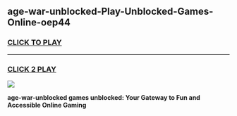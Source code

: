 
## age-war-unblocked-Play-Unblocked-Games-Online-oep44
<h3>
<a href="https://premium76.site?title=age-war-unblocked&ref=25A">CLICK TO PLAY</a></h3>
<hr>

<h3>
<a href="https://premium76.site?title=age-war-unblocked&ref=25A">CLICK 2 PLAY</a>
  
</h3>

<a href="https://premium76.site?title=age-war-unblocked&ref=25A"><img src="https://clearcache.store/games.png"></a>


**age-war-unblocked games unblocked: Your Gateway to Fun and Accessible Online Gaming**
